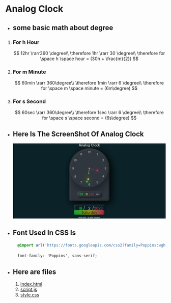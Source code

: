 # Analog Clock

* ## some basic math about degree

1. ### For h Hour

    $$
        12hr \rarr360 \degree\\ 
        \therefore 1hr \rarr 30 \degree\\
        \therefore for \space h \space hour = (30h + \frac{m}{2})
    $$

2. ### For m Minute

    $$
        60min \rarr 360\degree\\ 
        \therefore 1min \rarr 6 \degree\\
        \therefore for \space m \space minute = (6m\degree)
    $$

3. ### For s Second

    $$
        60sec \rarr 360\degree\\ 
        \therefore 1sec \rarr 6 \degree\\
        \therefore for \space s \space second = (6s\degree)
    $$

* ## Here Is The ScreenShot Of Analog Clock
 
    ![Clock.png](clock.png) 

* ## Font Used In CSS Is 

  ```css
    @import url('https://fonts.googleapis.com/css2?family=Poppins:wght@200;300;400&display=swap');

    font-family: 'Poppins', sans-serif;

* ## Here are files
    1. [index.html](index.html)
    2. [script.js](script.js)
    3. [style.css](style.css)